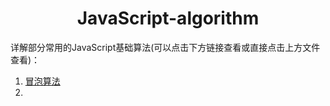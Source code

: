 # <center>JavaScript-algorithm</center>
详解部分常用的JavaScript基础算法(可以点击下方链接查看或直接点击上方文件查看)：

1. [冒泡算法](https://github.com/liuerwa/JavaScript-algorithm/blob/master/%E5%86%92%E6%B3%A1.md)
2. 